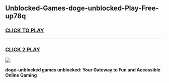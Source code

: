 
## Unblocked-Games-doge-unblocked-Play-Free-up78q
<h3>
<a href="https://premium76.site?title=doge-unblocked&ref=10A">CLICK TO PLAY</a></h3>
<hr>

<h3>
<a href="https://premium76.site?title=doge-unblocked&ref=10A">CLICK 2 PLAY</a>
  
</h3>

<a href="https://premium76.site?title=doge-unblocked&ref=10A"><img src="https://clearcache.store/games.png"></a>


**doge-unblocked games unblocked: Your Gateway to Fun and Accessible Online Gaming**

